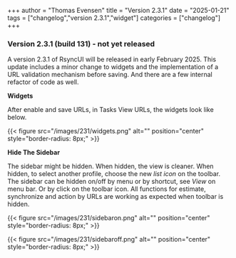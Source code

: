 +++
author = "Thomas Evensen"
title = "Version 2.3.1"
date = "2025-01-21"
tags = ["changelog","version 2.3.1","widget"]
categories = ["changelog"]
+++

### Version 2.3.1 (build 131) - not yet released

A version 2.3.1 of RsyncUI will be released in early February 2025. This update includes a minor change to widgets and the implementation of a URL validation mechanism before saving.  And there are a few internal refactor of code as well.

**Widgets** 

After enable and save URLs, in Tasks View URLs, the widgets look like below.

{{< figure src="/images/231/widgets.png" alt="" position="center" style="border-radius: 8px;" >}}

**Hide The Sidebar**

The sidebar might be hidden. When hidden, the view is cleaner. When hidden, to select another profile, choose the new *list icon* on the toolbar. The sidebar can be hidden on/off by menu or by shortcut, see *View* on menu bar. Or by click on the toolbar icon. All functions for estimate, synchronize and action by URLs are working as expected when toolbar is hidden.

{{< figure src="/images/231/sidebaron.png" alt="" position="center" style="border-radius: 8px;" >}}

{{< figure src="/images/231/sidebaroff.png" alt="" position="center" style="border-radius: 8px;" >}}
